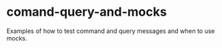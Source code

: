comand-query-and-mocks
======================

Examples of how to test command and query messages and when to use mocks.
